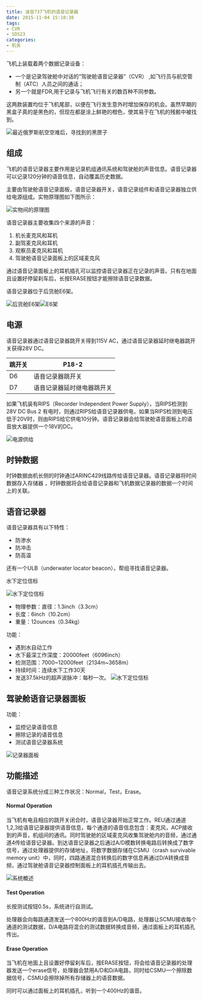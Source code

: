 ```yaml
---
title: 波音737飞机的语音记录器
date: 2015-11-04 15:10:38
tags:
- CVR
- SDS23
categories:
- 机务
---
```

飞机上装载着两个数据记录设备：
* 一个是记录驾驶舱中对话的“驾驶舱语音记录器”（CVR） ,如飞行员与航空管制（ATC）人员之间的通话；
* 另一个就是FDR,用于记录与飞机飞行有关的数百种不同参数。

这两款装置均位于飞机尾部，以便在飞行发生意外时增加保存的机会。虽然早期的黑盒子真的是黑色的，但现在都是涂上鲜艳的橙色，使其易于在飞机的残骸中被找到。

![最近俄罗斯航空空难后，寻找到的黑匣子](./images/1.png)

## 组成
飞机的语音记录器主要作用是记录机组通讯系统和驾驶舱的声音信息。语音记录器可以记录120分钟的语音信息，自动覆盖历史数据。

主要由驾驶舱语音记录面板，语音记录器开关，语音记录组件和语音记录器独立供给电源组成。实物原理图如下图所示：

![实物间的原理图](./images/2.png)

语音记录器主要收集四个来源的声音：
1. 机长麦克风和耳机
1. 副驾麦克风和耳机
1. 观察员麦克风和耳机
1. 驾驶舱语音记录面板上的区域麦克风

通过语音记录面板上的耳机插孔可以监控语音记录器正在记录的声音。只有在地面且设置好停留刹车后，长按ERASE按钮才能擦除语音记录数据。

语音记录器位于后货舱E6架。

![后货舱E6架](./images/3.png)![E6架](./images/4.png)

## 电源
语音记录器通过语音记录器跳开关得到115V AC，通过语音记录器延时继电器跳开关获得28V DC。

跳开关 | P18-2
------------- | -------------
D6  |  语音记录器跳开关
D7  |  语音记录器延时继电器跳开关

如果飞机装有RIPS（Recorder Independent Power Supply），当RIPS检测到28V DC Bus 2 有电时，则通过RIPS给语音记录器供电，如果当RIPS检测到电压低于20V时，则由RIPS给它供电10分钟。语音记录器会给驾驶舱语音面板上的语音放大器提供一个18V的DC。

![电源供给](./images/5.png)

## 时钟数据
时钟数据由机长侧的时钟通过ARINC429线路传给语音记录器。语音记录器将时间数据存入存储器 ，时钟数据将会给语音记录器和飞机数据记录器的数据一个时间上的关联。

## 语音记录器
语音记录器具有以下特性：

* 防渗水
* 防冲击
* 防高温

还有一个ULB（underwater locator beacon），帮组寻找语音记录器。

水下定位信标

![水下定位信标](./images/6.png)

* 物理参数：直径：1.3inch（3.3cm）
* 长度：6inch（10.2cm）
* 重量：12ounces（0.34kg）

功能：
* 遇到水自动工作
* 水下最深工作深度：20000feet（6096inch）
* 检测范围：7000~12000feet（2134m~3658m）
* 持续时间：连续水下工作30天
* 发送37.5kHz的超声波脉冲：每秒一次。
![水下定位信标](./images/7.png)

## 驾驶舱语音记录器面板
功能：
* 监控记录语音信息
* 擦除记录的语音信息
* 测试语音记录器系统

![记录器面板](./images/8.png)

## 功能描述
语音记录系统分成三种工作状况：Normal，Test，Erase。

#### Normal Operation
当飞机有电且相应的跳开关闭合时，语音记录器开始正常工作。REU通过通道1,2,3给语音记录器提供语音信息，每个通道的语音信息包含：麦克风，ACP接收到的声音，机组间的通讯。同时驾驶舱的区域麦克风收集驾驶舱内的音频，通过通道4传给语音记录器。到达语音记录器之后通过A/D模数转换电路后转换成了数字信号，通过处理器提供的存储地址，将数字数据存储在CSMU（crash survivable memory unit）中，同时，四路通道混合转换后的数字信息再通过D/A转换成音频，通过驾驶舱语音记录器控制面板上的耳机插孔传输出去。

![系统概述](./images/9.png)

#### Test Operation
长按测试按钮0.5s，系统进行自测试。

处理器会向每路通道发送一个800Hz的谐音到A/D电路，处理器让SCMU接收每个通道的测试数据，D/A电路将混合的测试数据转换成音频，通过面板上的耳机插孔传出。

#### Erase Operation

当飞机在地面上且设置好停留刹车后，按ERASE按钮，将会给语音记录器的处理器发送一个erase信号，处理器会禁用A/D和D/A电路，同时给CSMU一个擦除数据信号，CSMU会擦除掉所有存储器上的语音数据。

同时可以通过面板上的耳机插孔，听到一个400Hz的谐音。
